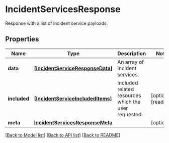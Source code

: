# IncidentServicesResponse

Response with a list of incident service payloads.
## Properties
Name | Type | Description | Notes
------------ | ------------- | ------------- | -------------
**data** | [**[IncidentServiceResponseData]**](IncidentServiceResponseData.md) | An array of incident services. | 
**included** | [**[IncidentServiceIncludedItems]**](IncidentServiceIncludedItems.md) | Included related resources which the user requested. | [optional] [readonly] 
**meta** | [**IncidentServicesResponseMeta**](IncidentServicesResponseMeta.md) |  | [optional] 

[[Back to Model list]](README.md#documentation-for-models) [[Back to API list]](README.md#documentation-for-api-endpoints) [[Back to README]](README.md)


